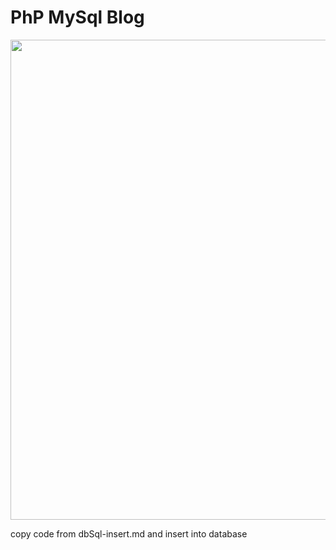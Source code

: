 <h1>PhP MySql Blog</h1>
<img src="https://user-images.githubusercontent.com/90787663/140630151-c7ce0760-47e4-4987-9b5f-a867ef399d1d.gif" width='1366' height='768'/>

copy code from  dbSql-insert.md and insert into database

